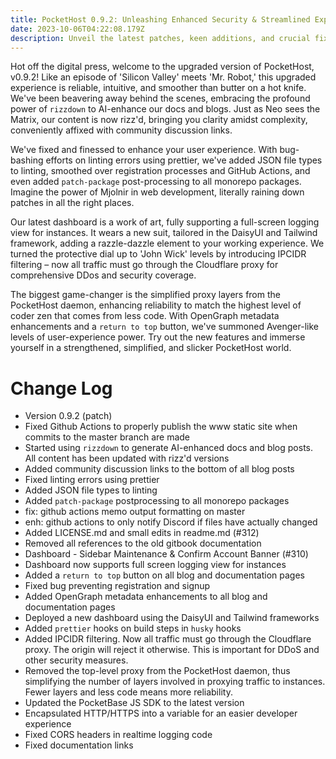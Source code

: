 ```yaml
---
title: PocketHost 0.9.2: Unleashing Enhanced Security & Streamlined Experience
date: 2023-10-06T04:22:08.179Z
description: Unveil the latest patches, keen additions, and crucial fixes in v0.9.2 for PocketHost.io, honing its seamless performance. Get the scoop right from reversing linting errors to Cloudflare proxy enforcement for rock-solid security. It's all set for a more robust, secure, and agile developer experience. Let's deep-dive!
---
```


Hot off the digital press, welcome to the upgraded version of PocketHost, v0.9.2! Like an episode of 'Silicon Valley' meets 'Mr. Robot,' this upgraded experience is reliable, intuitive, and smoother than butter on a hot knife. We've been beavering away behind the scenes, embracing the profound power of `rizzdown` to AI-enhance our docs and blogs. Just as Neo sees the Matrix, our content is now rizz'd, bringing you clarity amidst complexity, conveniently affixed with community discussion links.

We've fixed and finessed to enhance your user experience. With bug-bashing efforts on linting errors using prettier, we've added JSON file types to linting, smoothed over registration processes and GitHub Actions, and even added `patch-package` post-processing to all monorepo packages. Imagine the power of Mjolnir in web development, literally raining down patches in all the right places.

Our latest dashboard is a work of art, fully supporting a full-screen logging view for instances. It wears a new suit, tailored in the DaisyUI and Tailwind framework, adding a razzle-dazzle element to your working experience. We turned the protective dial up to 'John Wick' levels by introducing IPCIDR filtering – now all traffic must go through the Cloudflare proxy for comprehensive DDos and security coverage.

The biggest game-changer is the simplified proxy layers from the PocketHost daemon, enhancing reliability to match the highest level of coder zen that comes from less code. With OpenGraph metadata enhancements and a `return to top` button, we've summoned Avenger-like levels of user-experience power. Try out the new features and immerse yourself in a strengthened, simplified, and slicker PocketHost world.

# Change Log

- Version 0.9.2 (patch)
- Fixed Github Actions to properly publish the www static site when commits to the master branch are made
- Started using `rizzdown` to generate AI-enhanced docs and blog posts. All content has been updated with rizz'd versions
- Added community discussion links to the bottom of all blog posts
- Fixed linting errors using prettier
- Added JSON file types to linting
- Added `patch-package` postprocessing to all monorepo packages
- fix: github actions memo output formatting on master
- enh: github actions to only notify Discord if files have actually changed
- Added LICENSE.md and small edits in readme.md (#312)
- Removed all references to the old gitbook documentation
- Dashboard - Sidebar Maintenance &amp; Confirm Account Banner (#310)
- Dashboard now supports full screen logging view for instances
- Added a `return to top` button on all blog and documentation pages
- Fixed bug preventing registration and signup
- Added OpenGraph metadata enhancements to all blog and documentation pages
- Deployed a new dashboard using the DaisyUI and Tailwind frameworks
- Added `prettier` hooks on build steps in `husky` hooks
- Added IPCIDR filtering. Now all traffic must go through the Cloudflare proxy. The origin will reject it otherwise. This is important for DDoS and other security measures.
- Removed the top-level proxy from the PocketHost daemon, thus simplifying the number of layers involved in proxying traffic to instances. Fewer layers and less code means more reliability.
- Updated the PocketBase JS SDK to the latest version
- Encapsulated HTTP/HTTPS into a variable for an easier developer experience
- Fixed CORS headers in realtime logging code
- Fixed documentation links
